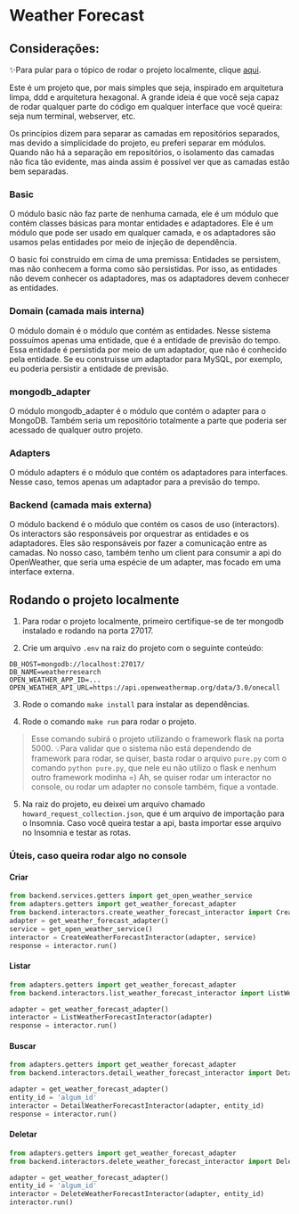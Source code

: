 # Weather Forecast

## Considerações:

✨Para pular para o tópico de rodar o projeto localmente, clique
[aqui](#rodando-o-projeto-localmente).

Este é um projeto que, por mais simples que seja, inspirado em
arquitetura limpa, ddd e arquitetura hexagonal. A grande ideia é
que você seja capaz de rodar qualquer parte do código em qualquer
interface que você queira: seja num terminal, webserver, etc.

Os princípios dizem para separar as camadas em repositórios
separados, mas devido a simplicidade do projeto, eu preferi
separar em módulos. Quando não há a separação em repositórios,
o isolamento das camadas não fica tão evidente, mas ainda assim
é possível ver que as camadas estão bem separadas.

### Basic

O módulo basic não faz parte de nenhuma camada, ele é um módulo
que contém classes básicas para montar entidades e adaptadores.
Ele é um módulo que pode ser usado em qualquer camada, e os
adaptadores são usamos pelas entidades por meio de injeção
de dependência.

O basic foi construido em cima de uma premissa: Entidades se
persistem, mas não conhecem a forma como são persistidas. Por
isso, as entidades não devem conhecer os adaptadores, mas os
adaptadores devem conhecer as entidades.

### Domain (camada mais interna)

O módulo domain é o módulo que contém as entidades. Nesse sistema
possuímos apenas uma entidade, que é a entidade de previsão do
tempo. Essa entidade é persistida por meio de um adaptador, que
não é conhecido pela entidade. Se eu construisse um adaptador para
MySQL, por exemplo, eu poderia persistir a entidade de previsão.

### mongodb_adapter

O módulo mongodb_adapter é o módulo que contém o adapter para
o MongoDB. Também seria um repositório totalmente a parte que
poderia ser acessado de qualquer outro projeto.

### Adapters

O módulo adapters é o módulo que contém os adaptadores para
interfaces. Nesse caso, temos apenas um adaptador para a
previsão do tempo.

### Backend (camada mais externa)

O módulo backend é o módulo que contém os casos de uso (interactors).
Os interactors são responsáveis por orquestrar as entidades e os
adaptadores. Eles são responsáveis por fazer a comunicação entre
as camadas. No nosso caso, também tenho um client para consumir
a api do OpenWeather, que seria uma espécie de um adapter, mas
focado em uma interface externa.

## Rodando o projeto localmente

1. Para rodar o projeto localmente, primeiro certifique-se de
ter mongodb instalado e rodando na porta 27017.

2. Crie um arquivo `.env` na raiz do projeto com o seguinte conteúdo:

```dotenv
DB_HOST=mongodb://localhost:27017/
DB_NAME=weatherresearch
OPEN_WEATHER_APP_ID=...
OPEN_WEATHER_API_URL=https://api.openweathermap.org/data/3.0/onecall
```

3. Rode o comando `make install` para instalar as dependências.

4. Rode o comando `make run` para rodar o projeto.
> Esse comando subirá o projeto utilizando o framework flask na porta 5000.
> 💡Para validar que o sistema não está dependendo de framework para rodar, se quiser,
> basta rodar o arquivo `pure.py` com o comando `python pure.py`, que nele eu
> não utilizo o flask e nenhum outro framework modinha =) Ah, se quiser rodar um 
> interactor no console, ou rodar um adapter no console também, fique a vontade.

5. Na raiz do projeto, eu deixei um arquivo chamado `howard_request_collection.json`, que
é um arquivo de importação para o Insomnia. Caso você queira testar a api, basta
importar esse arquivo no Insomnia e testar as rotas.

### Úteis, caso queira rodar algo no console

#### Criar
```python
from backend.services.getters import get_open_weather_service
from adapters.getters import get_weather_forecast_adapter
from backend.interactors.create_weather_forecast_interactor import CreateWeatherForecastInteractor
adapter = get_weather_forecast_adapter()
service = get_open_weather_service()
interactor = CreateWeatherForecastInteractor(adapter, service)
response = interactor.run()
```

#### Listar
```python
from adapters.getters import get_weather_forecast_adapter
from backend.interactors.list_weather_forecast_interactor import ListWeatherForecastInteractor

adapter = get_weather_forecast_adapter()
interactor = ListWeatherForecastInteractor(adapter)
response = interactor.run()
```

#### Buscar
```python
from adapters.getters import get_weather_forecast_adapter
from backend.interactors.detail_weather_forecast_interactor import DetailWeatherForecastInteractor

adapter = get_weather_forecast_adapter()
entity_id = 'algum_id'
interactor = DetailWeatherForecastInteractor(adapter, entity_id)
response = interactor.run()
```

#### Deletar

```python
from adapters.getters import get_weather_forecast_adapter
from backend.interactors.delete_weather_forecast_interactor import DeleteWeatherForecastInteractor

adapter = get_weather_forecast_adapter()
entity_id = 'algum_id'
interactor = DeleteWeatherForecastInteractor(adapter, entity_id)
interactor.run()
```

